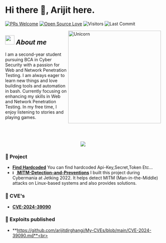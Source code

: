 # Hi there 👋, Arijit here. 

[![PRs Welcome](https://img.shields.io/badge/PRs-welcome-brightgreen.svg?style=flat&logo=github)](https://github.com/arijitdirghangi)
[![Open Source Love](https://badges.frapsoft.com/os/v1/open-source.svg?v=103)](https://github.com/arijitdirghangi)
<img alt="Visitors" src="https://komarev.com/ghpvc/?username=arijitdirghangi&style=flat&labelColor=black&logo=github&label=PROFILE+VIEWS&color=29bf12">
<img alt="Last Commit" src="https://img.shields.io/github/last-commit/arijitdirghangi/arijitdirghangi?logo=markdown&label=LAST+UPDATE&color=29bf12&style=flat">

<img align="right" width=300px alt="Unicorn" src="https://c.tenor.com/GN73MKBawZYAAAAi/busy-cute.gif" />

## <img src="https://media.giphy.com/media/ObNTw8Uzwy6KQ/giphy.gif" width="30px">&nbsp;***About me***
I am a second-year student pursuing BCA in Cyber Security with a passion for Web and Network Penetration Testing. I am always eager to learn new things and love building tools and automation in bash. Currently focusing on enhancing my skills in Web and Network Penetration Testing. In my free time, I enjoy listening to stories and playing games.

<br />
<h1 align="center">
  <a href="https://git.io/typing-svg">
    <img src="https://readme-typing-svg.herokuapp.com/?color=%2330DCCE&lines=|Glad+to+see+you+here!%20:)&center=true&size=30">
  </a>
</h1>


### :microscope: Project

* **[Find Hardcoded](https://github.com/arijitdirghangi/Find-Hardcoded)** You can find hardcoded Api-Key,Secret,Token Etc...
* **[ <img src="https://encrypted-tbn0.gstatic.com/images?q=tbn:ANd9GcQeVOteejinhgpZJ_jPME-JwXaH84aHkVLUgVf2mzPgjYn0znu8lQuRpnBVGmt01lmhXLU&usqp=CAU" alt="logo" width="12px"> MITM-Detection-and-Preventions](https://github.com/arijitdirghangi/MITM-Detection-and-Preventions)** I built this project during Cybermania at Jetking 2022. It helps detect MITM (Man-in-the-Middle) attacks on Linux-based systems and also provides solutions.


<!--
__Check out my GitHub repository:__

<div>
  <p>
    <a href="https://github.com/arijitdirghangi/Find-Hardcoded">
      <img src="https://github-readme-stats.vercel.app/api/pin/?username=arijitdirghangi&repo=Find-Hardcoded" alt="GitHub Stats" />
    </a>
    <a href="https://github.com/arijitdirghangi/MITM-Detection-and-Preventions">
      <img src="https://github-readme-stats.vercel.app/api/pin/?username=arijitdirghangi&repo=MITM-Detection-and-Preventions" alt="GitHub Stats" />
    </a>
  </p>
</div>

--->

### :mag_right: CVE's

* **[CVE-2024-39090](https://cve.mitre.org/cgi-bin/cvename.cgi?name=CVE-2024-39090)** <br>
<!--*--> 

### :syringe: Exploits published

* **https://github.com/arijitdirghangi/My-CVEs/blob/main/CVE-2024-39090.md**<br> 


